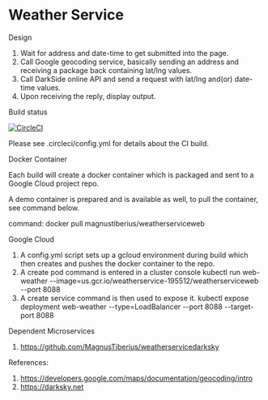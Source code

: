 # Weather Service

Design

1. Wait for address and date-time to get submitted into the page.
2. Call Google geocoding service, basically sending an address and receiving a package back containing lat/lng values.
3. Call DarkSide online API and send a request with lat/lng and(or) date-time values.
4. Upon receiving the reply, display output.

Build status

[![CircleCI](https://circleci.com/gh/MagnusTiberius/weatherservice.svg?style=svg)](https://circleci.com/gh/MagnusTiberius/weatherservice)

Please see .circleci/config.yml for details about the CI build.

Docker Container

Each build will create a docker container which is packaged and sent to a Google Cloud project repo.

A demo container is prepared and is available as well, to pull the container, see command below.

command: docker pull magnustiberius/weatherserviceweb

Google Cloud
1. A config.yml script sets up a gcloud environment during build which then creates and pushes the docker container to the repo.
2. A create pod command is entered in a cluster console
   kubectl run web-weather --image=us.gcr.io/weatherservice-195512/weatherserviceweb --port 8088
3. A create service command is then used to expose it.
   kubectl expose deployment web-weather --type=LoadBalancer --port 8088 --target-port 8088

Dependent Microservices

1. https://github.com/MagnusTiberius/weatherservicedarksky

References:
1. https://developers.google.com/maps/documentation/geocoding/intro
2. https://darksky.net
